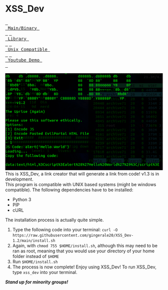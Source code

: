 # XSS_Dev
[<kbd> <br> Main/Binary <br> </kbd>](https://raw.githubusercontent.com/gingerale20/XSS_Dev-1.2/main/xss_dev) [<kbd> <br> Library <br> </kbd>](https://raw.githubusercontent.com/gingerale20/loaddelaylib3/main/delay.py) [<kbd> <br> Unix Compatible <br> </kbd>](https://raw.githubusercontent.com/gingerale20/XSS_Dev-1.2/main/install.sh) [<kbd> <br> Youtube Demo <br> </kbd>](https://youtu.be/z5vCvgCtVDg) <br><br>
![image info](xss_dev.png)
<br>
This is XSS_Dev, a link creator that will generate a link from code! v1.3 is in development.<br>
This program is compatible with UNIX based systems (might be windows compatible). The following dependencies have to be installed: 
- Python 3
- PIP
- cURL

The installation process is actually quite simple.
1) Type the following code into your terminal:
`curl -O https://raw.githubusercontent.com/gingerale20/XSS_Dev-1.2/main/install.sh`
3) Again, with `chmod 755 $HOME/install.sh`, although this may need to be ran as root, meaning that you would use your directory of your home folder instead of `$HOME`
4) Run `$HOME/install.sh`
5) The process is now complete! Enjoy using XSS_Dev! To run XSS_Dev, type `xss_dev` into your terminal.

***Stand up for minority groups!***
